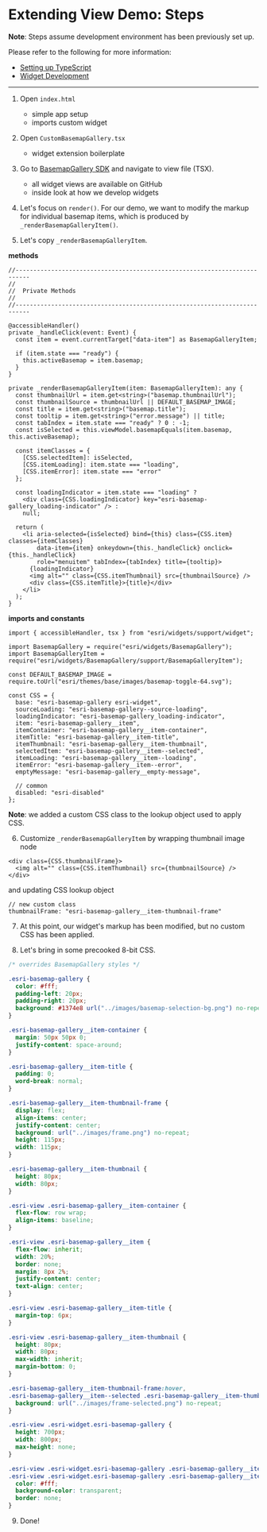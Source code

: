 # Extending View Demo: Steps

**Note**: Steps assume development environment has been previously set up.

Please refer to the following for more information:

- [Setting up TypeScript](https://developers.arcgis.com/javascript/latest/guide/typescript-setup/index.html)
- [Widget Development](https://developers.arcgis.com/javascript/latest/guide/custom-widget/index.html)
____________

1. Open `index.html`
    - simple app setup
    - imports custom widget

2. Open `CustomBasemapGallery.tsx`
    - widget extension boilerplate

3. Go to [BasemapGallery SDK](https://developers.arcgis.com/javascript/latest/api-reference/esri-widgets-BasemapGallery.html) and navigate to view file (TSX).
    - all widget views are available on GitHub
    - inside look at how we develop widgets

4. Let's focus on `render()`. For our demo, we want to modify the markup for individual basemap items, which is produced by `_renderBasemapGalleryItem()`.

5. Let's copy `_renderBasemapGalleryItem`.

  **methods**

  ```tsx
  //--------------------------------------------------------------------------
  //
  //  Private Methods
  //
  //--------------------------------------------------------------------------

  @accessibleHandler()
  private _handleClick(event: Event) {
    const item = event.currentTarget["data-item"] as BasemapGalleryItem;

    if (item.state === "ready") {
      this.activeBasemap = item.basemap;
    }
  }

  private _renderBasemapGalleryItem(item: BasemapGalleryItem): any {
    const thumbnailUrl = item.get<string>("basemap.thumbnailUrl");
    const thumbnailSource = thumbnailUrl || DEFAULT_BASEMAP_IMAGE;
    const title = item.get<string>("basemap.title");
    const tooltip = item.get<string>("error.message") || title;
    const tabIndex = item.state === "ready" ? 0 : -1;
    const isSelected = this.viewModel.basemapEquals(item.basemap, this.activeBasemap);

    const itemClasses = {
      [CSS.selectedItem]: isSelected,
      [CSS.itemLoading]: item.state === "loading",
      [CSS.itemError]: item.state === "error"
    };

    const loadingIndicator = item.state === "loading" ?
      <div class={CSS.loadingIndicator} key="esri-basemap-gallery_loading-indicator" /> :
      null;

    return (
      <li aria-selected={isSelected} bind={this} class={CSS.item} classes={itemClasses}
          data-item={item} onkeydown={this._handleClick} onclick={this._handleClick}
          role="menuitem" tabIndex={tabIndex} title={tooltip}>
        {loadingIndicator}
        <img alt="" class={CSS.itemThumbnail} src={thumbnailSource} />
        <div class={CSS.itemTitle}>{title}</div>
      </li>
    );
  }
  ```

  **imports and constants**

  ```tsx
  import { accessibleHandler, tsx } from "esri/widgets/support/widget";

  import BasemapGallery = require("esri/widgets/BasemapGallery");
  import BasemapGalleryItem = require("esri/widgets/BasemapGallery/support/BasemapGalleryItem");

  const DEFAULT_BASEMAP_IMAGE = require.toUrl("esri/themes/base/images/basemap-toggle-64.svg");

  const CSS = {
    base: "esri-basemap-gallery esri-widget",
    sourceLoading: "esri-basemap-gallery--source-loading",
    loadingIndicator: "esri-basemap-gallery_loading-indicator",
    item: "esri-basemap-gallery__item",
    itemContainer: "esri-basemap-gallery__item-container",
    itemTitle: "esri-basemap-gallery__item-title",
    itemThumbnail: "esri-basemap-gallery__item-thumbnail",
    selectedItem: "esri-basemap-gallery__item--selected",
    itemLoading: "esri-basemap-gallery__item--loading",
    itemError: "esri-basemap-gallery__item--error",
    emptyMessage: "esri-basemap-gallery__empty-message",

    // common
    disabled: "esri-disabled"
  };
  ```

  **Note**: we added a custom CSS class to the lookup object used to apply CSS.

6. Customize `_renderBasemapGalleryItem` by wrapping thumbnail image node

  ```tsx
  <div class={CSS.thumbnailFrame}>
    <img alt="" class={CSS.itemThumbnail} src={thumbnailSource} />
  </div>
  ```

  and updating CSS lookup object

  ```tsx
  // new custom class
  thumbnailFrame: "esri-basemap-gallery__item-thumbnail-frame"
  ```

7. At this point, our widget's markup has been modified, but no custom CSS has been applied.

8. Let's bring in some precooked 8-bit CSS.

  ```css
  /* overrides BasemapGallery styles */
  
  .esri-basemap-gallery {
    color: #fff;
    padding-left: 20px;
    padding-right: 20px;
    background: #1374e8 url("../images/basemap-selection-bg.png") no-repeat;
  }
  
  .esri-basemap-gallery__item-container {
    margin: 50px 50px 0;
    justify-content: space-around;
  }
  
  .esri-basemap-gallery__item-title {
    padding: 0;
    word-break: normal;
  }
  
  .esri-basemap-gallery__item-thumbnail-frame {
    display: flex;
    align-items: center;
    justify-content: center;
    background: url("../images/frame.png") no-repeat;
    height: 115px;
    width: 115px;
  }
  
  .esri-basemap-gallery__item-thumbnail {
    height: 80px;
    width: 80px;
  }
  
  .esri-view .esri-basemap-gallery__item-container {
    flex-flow: row wrap;
    align-items: baseline;
  }
  
  .esri-view .esri-basemap-gallery__item {
    flex-flow: inherit;
    width: 20%;
    border: none;
    margin: 8px 2%;
    justify-content: center;
    text-align: center;
  }
  
  .esri-view .esri-basemap-gallery__item-title {
    margin-top: 6px;
  }
  
  .esri-view .esri-basemap-gallery__item-thumbnail {
    height: 80px;
    width: 80px;
    max-width: inherit;
    margin-bottom: 0;
  }
  
  .esri-basemap-gallery__item-thumbnail-frame:hover,
  .esri-basemap-gallery__item--selected .esri-basemap-gallery__item-thumbnail-frame {
    background: url("../images/frame-selected.png") no-repeat;
  }
  
  .esri-view .esri-widget.esri-basemap-gallery {
    height: 700px;
    width: 800px;
    max-height: none;
  }
  
  .esri-view .esri-widget.esri-basemap-gallery .esri-basemap-gallery__item,
  .esri-view .esri-widget.esri-basemap-gallery .esri-basemap-gallery__item-title {
    color: #fff;
    background-color: transparent;
    border: none;
  }
  ```

9. Done!
